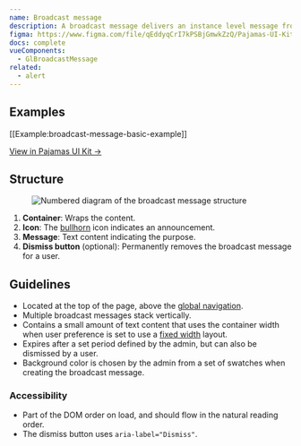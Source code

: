 ```yaml
---
name: Broadcast message
description: A broadcast message delivers an instance level message from the admin to all users.
figma: https://www.figma.com/file/qEddyqCrI7kPSBjGmwkZzQ/Pajamas-UI-Kit?node-id=425%3A6
docs: complete
vueComponents:
  - GlBroadcastMessage
related:
  - alert
---
```


## Examples

[[Example:broadcast-message-basic-example]]

[View in Pajamas UI Kit →](https://www.figma.com/file/qEddyqCrI7kPSBjGmwkZzQ/Pajamas-UI-Kit-Beta?node-id=1501%3A1583)

## Structure

<figure class="figure" role="figure" aria-label="Broadcast message structure">
  <img class="figure-img" src="/img/broadcast-message-structure.svg" alt="Numbered diagram of the broadcast message structure" role="img" />
</figure>

1. **Container**: Wraps the content.
1. **Icon**: The [bullhorn](http://gitlab-org.gitlab.io/gitlab-svgs/?q=~bullhorn) icon indicates an announcement.
1. **Message**: Text content indicating the purpose.
1. **Dismiss button** (optional): Permanently removes the broadcast message for a user.

## Guidelines

- Located at the top of the page, above the [global navigation](/regions/navigation).
- Multiple broadcast messages stack vertically.
- Contains a small amount of text content that uses the container width when user preference is set to use a [fixed width](https://docs.gitlab.com/ee/user/profile/preferences.html#layout-width) layout.
- Expires after a set period defined by the admin, but can also be dismissed by a user.
- Background color is chosen by the admin from a set of swatches when creating the broadcast message.

### Accessibility

- Part of the DOM order on load, and should flow in the natural reading order.
- The dismiss button uses `aria-label="Dismiss"`.
